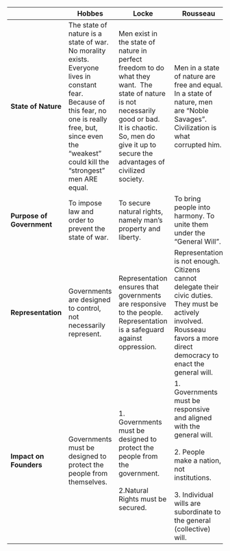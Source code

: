 |                           | **Hobbes**                                                                                                                                                                                                          | **Locke**                                                                                                                                                                                                            | **Rousseau**                                                                                                                                                                                         |
| ------------------------- | ------------------------------------------------------------------------------------------------------------------------------------------------------------------------------------------------------------------- | -------------------------------------------------------------------------------------------------------------------------------------------------------------------------------------------------------------------- | ---------------------------------------------------------------------------------------------------------------------------------------------------------------------------------------------------- |
| **State of Nature**       | The state of nature is a state of war.  No morality exists.  Everyone lives in constant fear.  Because of this fear, no one is really free, but, since even the “weakest” could kill the “strongest” men ARE equal. | Men exist in the state of nature in perfect freedom to do what they want.  The state of nature is not necessarily good or bad.  It is chaotic.  So, men do give it up to secure the advantages of civilized society. | Men in a state of nature are free and equal. In a state of nature, men are “Noble Savages”.  Civilization is what corrupted him.                                                                     |
| **Purpose of Government** | To impose law and order to prevent the state of war.                                                                                                                                                                | To secure natural rights, namely man’s property and liberty.                                                                                                                                                         | To bring people into harmony. To unite them under the “General Will”.                                                                                                                                |
| **Representation**        | Governments are designed to control, not necessarily represent.                                                                                                                                                     | Representation ensures that governments are responsive to the people.  Representation is a safeguard against oppression.                                                                                             | Representation is not enough.  Citizens cannot delegate their civic duties.  They must be actively involved.  Rousseau favors a more direct democracy to enact the general will.                     |
| **Impact on Founders**    | Governments must be designed to protect the people from themselves.                                                                                                                                                 | 1. Governments must be designed to protect the people from the government. <br><br>2.Natural Rights must be secured.                                                                                                 | 1. Governments must be responsive and aligned with the general will. <br><br>2. People make a nation, not institutions.<br><br>3. Individual wills are subordinate to the general (collective) will. |